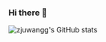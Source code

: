 ### Hi there 👋

<!--
**zjuwangg/zjuwangg** is a ✨ _special_ ✨ repository because its `README.md` (this file) appears on your GitHub profile.

Here are some ideas to get you started:

- 🔭 I’m currently working on ...
- 🌱 I’m currently learning ...
- 👯 I’m looking to collaborate on ...
- 🤔 I’m looking for help with ...
- 💬 Ask me about ...
- 📫 How to reach me: ...
- 😄 Pronouns: ...
- ⚡ Fun fact: ...
-->

![zjuwangg's GitHub stats](https://github-readme-stats.vercel.app/api?username=zjuwangg&include_all_commits=true&count_private=true&theme=cobalt)
